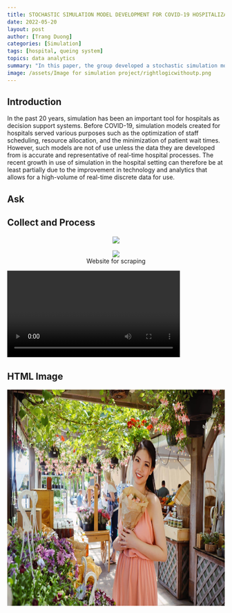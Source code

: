 ```yaml
---
title: STOCHASTIC SIMULATION MODEL DEVELOPMENT FOR COVID-19 HOSPITALIZATION
date: 2022-05-20
layout: post
author: [Trang Duong]
categories: [Simulation]
tags: [hospital, queing system]
topics: data analytics
summary: "In this paper, the group developed a stochastic simulation model for Healthcare System management during the COVID-19 pandemic. The model focuses on the Emergency Department (ED) from the diagnosis of patient arrivals with COVID-19 to the death or discharge of the patient from the hospital. It also considers the fact that once admitted and initial tests are conducted, patients who are assigned to a bed in the Intensive Care Unit (ICU) or a Regular Impatient Bed will often switch between the 2 as their condition improves or worsens. The patients who have the most serious cases of COVID-19 will be placed in ICU beds which are the bottleneck to hospitals effectively saving COID-19 patients due to their low resource capacity. As a result, the model focuses heavily on utilizing ICU beds most effectively. This model was developed with the purpose of aiding Hospitals in minimizing COVID deaths with the optimal allocation of resources with a focus on ICU beds. Our results showed that at least 90 ICU are needed to serve the same amount of arrival for COVID-19 patients without any wait time. Since the model can be applied to a variety of different hospital’s situation, it can be used by hospital manager’s find out their possible capacity and solutions to improve services."
image: /assets/Image for simulation project/rightlogicwithoutp.png
---
```

## Introduction  
In the past 20 years, simulation has been an important tool for hospitals as decision support systems. Before COVID-19, simulation models created for hospitals served various purposes such as the optimization of staff scheduling, resource allocation, and the minimization of patient wait times. However, such models are not of use unless the data they are developed from is accurate and representative of real-time hospital processes. The recent growth in use of simulation in the hospital setting can therefore be at least partially due to the improvement in technology and analytics that allows for a high-volume of real-time discrete data for use. 
## Ask      

## Collect and Process


<figure align="center">
	<img align="center" src="/assets/images/collegeexam2020/site.jpg">
</figure>

<figure align="center">
	<img align="center" src="/assets/images/collegeexam2020/site2.jpg" >
	<figcaption>
		Website for scraping
	</figcaption>
</figure>


<html> 
<body> 

<video width="400" controls>
  <source src="/assets/technical-support-call-simulation-1.mp4" type="video/mp4">
</video>
<!DOCTYPE html>
<html>
<body>

<h2>HTML Image</h2>
<img src="/assets/image1.jpeg" alt="I am in USA" width="600" height="500">

</body>
</html>

</body> 
</html>

